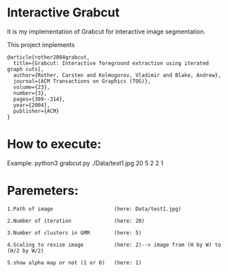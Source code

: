 # Interactive Grabcut

It is my implementation of Grabcut for interactive image segmentation.


This project implements

    @article{rother2004grabcut,
      title={Grabcut: Interactive foreground extraction using iterated graph cuts},
      author={Rother, Carsten and Kolmogorov, Vladimir and Blake, Andrew},
      journal={ACM Transactions on Graphics (TOG)},
      volume={23},
      number={3},
      pages={309--314},
      year={2004},
      publisher={ACM}
    }

# How to execute:

Example: python3 grabcut.py ./Data/test1.jpg 20 5 2 2 1

# Paremeters:

```
1.Path of image                    (here: Data/test1.jpg)

2.Number of iteration              (here: 20)

3.Number of clusters in GMM        (here: 5)

4.Scaling to resize image          (here: 2)--> image from (H by W) to (H/2 by W/2)

5.show alpha map or not (1 or 0)   (here: 1)
```
